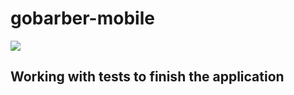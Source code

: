 # gobarber-mobile

<p size=0.5>
  <img src="./assets/app.gif">
</p>

## Working with tests to finish the application

